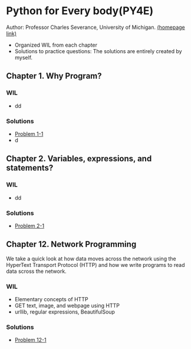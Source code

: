 # Python for Every body(PY4E)

Author: Professor Charles Severance, University of Michigan. [(homepage link)](https://www.py4e.com/)

* Organized WIL from each chapter
* Solutions to practice questions: The solutions are entirely created by myself.

## Chapter 1. Why Program?

### WIL

* dd

### Solutions

* [Problem 1-1]()
* d

## Chapter 2. Variables, expressions, and statements?

### WIL

* dd

### Solutions

* [Problem 2-1]()

## Chapter 12. Network Programming
We take a quick look at how data moves across the network using the HyperText Transport Protocol (HTTP) and how we write programs to read data scross the network.
### WIL
* Elementary concepts of HTTP
* GET text, image, and webpage using HTTP
* urllib, regular expressions, BeautifulSoup
### Solutions
* [Problem 12-1](Soliutions/Problem12-1.py)
